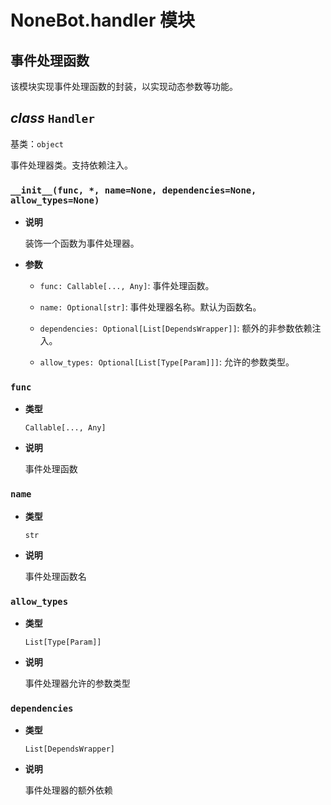# NoneBot.handler 模块

## 事件处理函数

该模块实现事件处理函数的封装，以实现动态参数等功能。


## _class_ `Handler`

基类：`object`

事件处理器类。支持依赖注入。


### `__init__(func, *, name=None, dependencies=None, allow_types=None)`


* **说明**

    装饰一个函数为事件处理器。



* **参数**

    
    * `func: Callable[..., Any]`: 事件处理函数。


    * `name: Optional[str]`: 事件处理器名称。默认为函数名。


    * `dependencies: Optional[List[DependsWrapper]]`: 额外的非参数依赖注入。


    * `allow_types: Optional[List[Type[Param]]]`: 允许的参数类型。



### `func`


* **类型**

    `Callable[..., Any]`



* **说明**

    事件处理函数



### `name`


* **类型**

    `str`



* **说明**

    事件处理函数名



### `allow_types`


* **类型**

    `List[Type[Param]]`



* **说明**

    事件处理器允许的参数类型



### `dependencies`


* **类型**

    `List[DependsWrapper]`



* **说明**

    事件处理器的额外依赖
